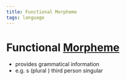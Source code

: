 ```yaml
---
title: Functional Morpheme
tags: language
---
```


# Functional [Morpheme](Morpheme.md)
- provides grammatical information
- e.g. s (plural ) third person singular


































































































